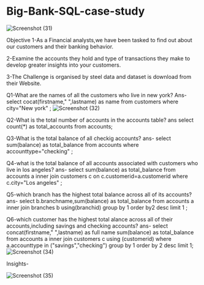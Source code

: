 # Big-Bank-SQL-case-study
![Screenshot (31)](https://github.com/prashant9621/Big-Bank-SQL-case-study/assets/136049491/4a467464-e2d7-405c-843e-42cdc04000ba)


Objective
1-As a Financial analysts,we have been tasked to find out about our customers and their banking behavior.


2-Examine the accounts they hold and type of transactions they make to develop greater insights into your customers.



3-The Challenge is organised by steel data and dataset is download from their Website.


Q1-What are the names of all the customers who live in new york?
Ans-
select cocat(firstname," ",lastname) as name
from customers
where city="New york" ;
![Screenshot (32)](https://github.com/prashant9621/Big-Bank-SQL-case-study/assets/136049491/21f9849b-5a11-43af-a6cd-cfb6a0d1ef90)

Q2-What is the total number of accounts in the accounts table?
ans
select count(*) as total_accounts
from accounts;

Q3-What is the total balance of all checkig accounts?
ans-
select sum(balance) as total_balance
from accounts where accounttype="checking" ;

Q4-what is the total balance of all accounts associated with customers who live in los angeles?
ans-
select sum(balance) as total_balance
from accounts a 
inner join customers c on c.customerid=a.customerid
where c.city="Los angeles" ;

Q5-which branch has the highest total balance across all of its accounts?
ans-
select b.branchname,sum(balance) as total_balance
from accounts a
inner join branches b using(branchid)
group by 1 order by2 desc limit 1 ;


Q6-which customer has the highest total alance across all of their accounts,including savings and checking accounts?
ans-
select concat(firstname," ",lastname) as full name
sum(balance) as total_balance
from accounts a 
inner join customers c using (customerid)
where a.accounttype in ("savings","checking")
group by 1 order by 2 desc limit 1;
![Screenshot (34)](https://github.com/prashant9621/Big-Bank-SQL-case-study/assets/136049491/3f7bb3d6-7fc3-4ce0-bcc5-19622b4ce13b)


Insights-

![Screenshot (35)](https://github.com/prashant9621/Big-Bank-SQL-case-study/assets/136049491/d49e8715-444b-408e-9c21-30ba4ee16dd3)














